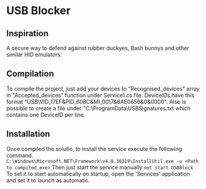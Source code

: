 # USB Blocker

## Inspiration

A secure way to defend against rubber duckyes, Bash bunnys and other similar HID emulators.

## Compilation

To compile the project, just add your devices to "Recognised_devices" array in "Accepted_devices" function under Service1.cs file. DeviceIDs have this format "USB\VID_17EF&PID_608C&MI_00\7&8AE0656&0&0000". Also is possible to create a file under "C:\ProgramData\USBSignatures.txt which contains one DeviceID per line.

## Installation

Once compiled the solutio, to install the service execute the following command.
`` C:\Windows\Microsoft.NET\Framework\v4.0.30319\InstallUtil.exe -u <Path to compiled exe> ``
Then just start the service manually
`` net start USBBlock ``
To set it to start automatically on startup, open the 'Services' application and set it to launch as automatic.
